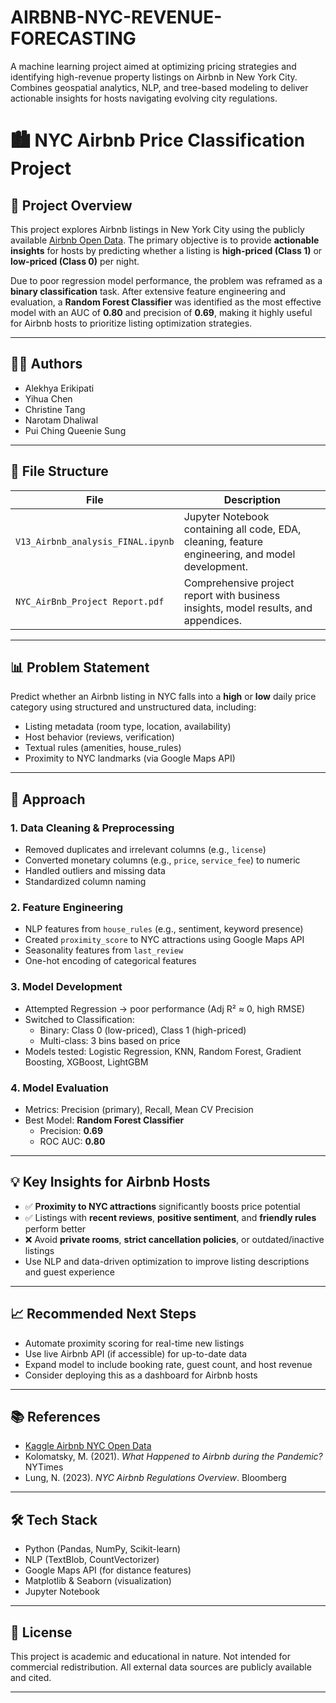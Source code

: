 # AIRBNB-NYC-REVENUE-FORECASTING
A machine learning project aimed at optimizing pricing strategies and identifying high-revenue property listings on Airbnb in New York City. Combines geospatial analytics, NLP, and tree-based modeling to deliver actionable insights for hosts navigating evolving city regulations.

# 🏙️ NYC Airbnb Price Classification Project

## 📌 Project Overview

This project explores Airbnb listings in New York City using the publicly available [Airbnb Open Data](https://www.kaggle.com/datasets/arianazmoudeh/airbnbopendata). The primary objective is to provide **actionable insights** for hosts by predicting whether a listing is **high-priced (Class 1)** or **low-priced (Class 0)** per night.

Due to poor regression model performance, the problem was reframed as a **binary classification** task. After extensive feature engineering and evaluation, a **Random Forest Classifier** was identified as the most effective model with an AUC of **0.80** and precision of **0.69**, making it highly useful for Airbnb hosts to prioritize listing optimization strategies.

---

## 👩‍💻 Authors

- Alekhya Erikipati  
- Yihua Chen  
- Christine Tang  
- Narotam Dhaliwal  
- Pui Ching Queenie Sung  
 ---

## 📂 File Structure

| File | Description |
|------|-------------|
| `V13_Airbnb_analysis_FINAL.ipynb` | Jupyter Notebook containing all code, EDA, cleaning, feature engineering, and model development. |
| `NYC_AirBnb_Project Report.pdf` | Comprehensive project report with business insights, model results, and appendices. |

---

## 📊 Problem Statement

Predict whether an Airbnb listing in NYC falls into a **high** or **low** daily price category using structured and unstructured data, including:

- Listing metadata (room type, location, availability)
- Host behavior (reviews, verification)
- Textual rules (amenities, house_rules)
- Proximity to NYC landmarks (via Google Maps API)

---

## 🧪 Approach

### 1. Data Cleaning & Preprocessing
- Removed duplicates and irrelevant columns (e.g., `license`)
- Converted monetary columns (e.g., `price`, `service_fee`) to numeric
- Handled outliers and missing data
- Standardized column naming

### 2. Feature Engineering
- NLP features from `house_rules` (e.g., sentiment, keyword presence)
- Created `proximity_score` to NYC attractions using Google Maps API
- Seasonality features from `last_review`
- One-hot encoding of categorical features

### 3. Model Development
- Attempted Regression → poor performance (Adj R² ≈ 0, high RMSE)
- Switched to Classification:
  - Binary: Class 0 (low-priced), Class 1 (high-priced)
  - Multi-class: 3 bins based on price
- Models tested: Logistic Regression, KNN, Random Forest, Gradient Boosting, XGBoost, LightGBM

### 4. Model Evaluation
- Metrics: Precision (primary), Recall, Mean CV Precision
- Best Model: **Random Forest Classifier**
  - Precision: **0.69**
  - ROC AUC: **0.80**

---

## 💡 Key Insights for Airbnb Hosts

- ✅ **Proximity to NYC attractions** significantly boosts price potential  
- ✅ Listings with **recent reviews**, **positive sentiment**, and **friendly rules** perform better  
- ❌ Avoid **private rooms**, **strict cancellation policies**, or outdated/inactive listings  
- Use NLP and data-driven optimization to improve listing descriptions and guest experience  

---

## 📈 Recommended Next Steps

- Automate proximity scoring for real-time new listings
- Use live Airbnb API (if accessible) for up-to-date data
- Expand model to include booking rate, guest count, and host revenue
- Consider deploying this as a dashboard for Airbnb hosts

---

## 📚 References

- [Kaggle Airbnb NYC Open Data](https://www.kaggle.com/datasets/arianazmoudeh/airbnbopendata)  
- Kolomatsky, M. (2021). *What Happened to Airbnb during the Pandemic?* NYTimes  
- Lung, N. (2023). *NYC Airbnb Regulations Overview*. Bloomberg

---

## 🛠️ Tech Stack

- Python (Pandas, NumPy, Scikit-learn)
- NLP (TextBlob, CountVectorizer)
- Google Maps API (for distance features)
- Matplotlib & Seaborn (visualization)
- Jupyter Notebook

---

## 📌 License

This project is academic and educational in nature. Not intended for commercial redistribution. All external data sources are publicly available and cited.

---
